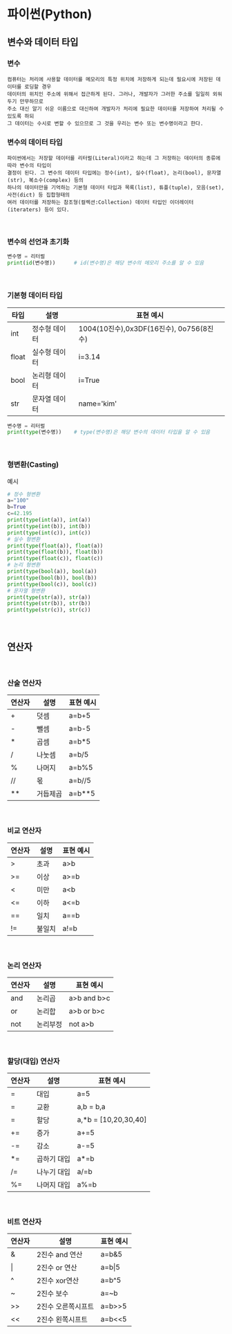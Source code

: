 # 파이썬(Python)
## 변수와 데이터 타입
### 변수
    컴퓨터는 처리에 사용할 데이터를 메모리의 특정 위치에 저장하게 되는데 필요시에 저장된 데이터를 로딩할 경우
    데이터의 위치인 주소에 위해서 접근하게 된다. 그러나, 개발자가 그러한 주소를 일일히 외워두기 만무하므로
    주소 대신 알기 쉬운 이름으로 대신하여 개발자가 처리에 필요한 데이터를 저장하여 처리될 수 있도록 하되
    그 데이터는 수시로 변할 수 있으므로 그 것을 우리는 변수 또는 변수명이라고 한다.
 
### 변수의 데이터 타입
    파이썬에서는 저장할 데이터를 리터럴(Literal)이라고 하는데 그 저장하는 데이터의 종류에 따라 변수의 타입이
    결정이 된다. 그 변수의 데이터 타입에는 정수(int), 실수(float), 논리(bool), 문자열(str), 복소수(complex) 등의
    하나의 데이터만을 기억하는 기본형 데이터 타입과 목록(list), 튜플(tuple), 모음(set), 사전(dict) 등 집합형태의
    여러 데이터를 저장하는 참조형(컬렉션:Collection) 데이터 타입인 이더레이터(iteraters) 등이 있다.
<br>
  
### 변수의 선언과 초기화
```Python
변수명 = 리터럴
print(id(변수명))      # id(변수명)은 해당 변수의 메모리 주소를 알 수 있음
```
<br>
  
### 기본형 데이터 타입
|타입|설명| 표현 예시                              |
|-------|-------------------------|------------------------------------|
|int|정수형 데이터| 1004(10진수),0x3DF(16진수), 0o756(8진수) |
|float|실수형 데이터| i=3.14                             |
|bool|논리형 데이터| i=True                             |
|str|문자열 데이터| name='kim'                         |
```Python
변수명 = 리터럴
print(type(변수명))    # type(변수명)은 해당 변수의 데이터 타입을 알 수 있음
```  
<br>  
  
### 형변환(Casting)
예시
```Python
# 정수 형변환
a="100"
b=True
c=42.195
print(type(int(a)), int(a))
print(type(int(b)), int(b))
print(type(int(c)), int(c))
# 실수 형변환
print(type(float(a)), float(a))
print(type(float(b)), float(b))
print(type(float(c)), float(c))
# 논리 형변환
print(type(bool(a)), bool(a))
print(type(bool(b)), bool(b))
print(type(bool(c)), bool(c))
# 문자열 형변환
print(type(str(a)), str(a))
print(type(str(b)), str(b))
print(type(str(c)), str(c))
```
<br>
  
## 연산자
<br>
  
### 산술 연산자
| 연산자 | 설명   | 표현 예시  |
|-----|------|--------|
| +   | 덧셈   | a=b+5  |
| -   | 뺄셈   | a=b-5  |
| *   | 곱셈   | a=b*5  |
| /   | 나눗셈  | a=b/5  |
| %   | 나머지  | a=b%5  |
| //  | 몫    | a=b//5 |
| **  | 거듭제곱 | a=b**5 |
<br>
  
### 비교 연산자
| 연산자 | 설명  | 표현 예시   |
|-----|-----|---------|
| >   | 초과  | a>b     |
| >=  | 이상  | a>=b    |
| <   | 미만  | a<b     |
| <=  | 이하  | a<=b    |
| ==  | 일치  | a==b    |
| !=  | 불일치 | a!=b |
<br>
  
### 논리 연산자
| 연산자 | 설명   | 표현 예시      |
|-----|------|-------------|
| and | 논리곱  | a>b and b>c |
| or  | 논리합  | a>b or b>c  |
| not | 논리부정 | not a>b     |
<br>
  
### 할당(대입) 연산자
| 연산자 | 설명     | 표현 예시                |
|-----|--------|----------------------|
| =   | 대입     | a=5                  |
| =   | 교환     | a,b = b,a            |
| =   | 할당     | a,*b = [10,20,30,40] |
| +=  | 증가     | a+=5                 |
| -=  | 감소     | a-=5                 |
| *=  | 곱하기 대입 | a*=b                 |
| /=  | 나누기 대입 | a/=b                 |
| %=  | 나머지 대입 | a%=b                 |
<br>

### 비트 연산자
| 연산자    | 설명         | 표현 예시      |
|--------|------------|------------|
| &      | 2진수 and 연산 | a=b&5      |
| &#124; | 2진수 or 연산  | a=b&#124;5 |
| ^      | 2진수 xor연산  | a=b^5      |
| ~      | 2진수 보수     | a=~b       |
| >>     | 2진수 오른쪽시프트 | a=b>>5     |
| <<     | 2진수 왼쪽시프트  | a=b<<5     |
<br>
  


